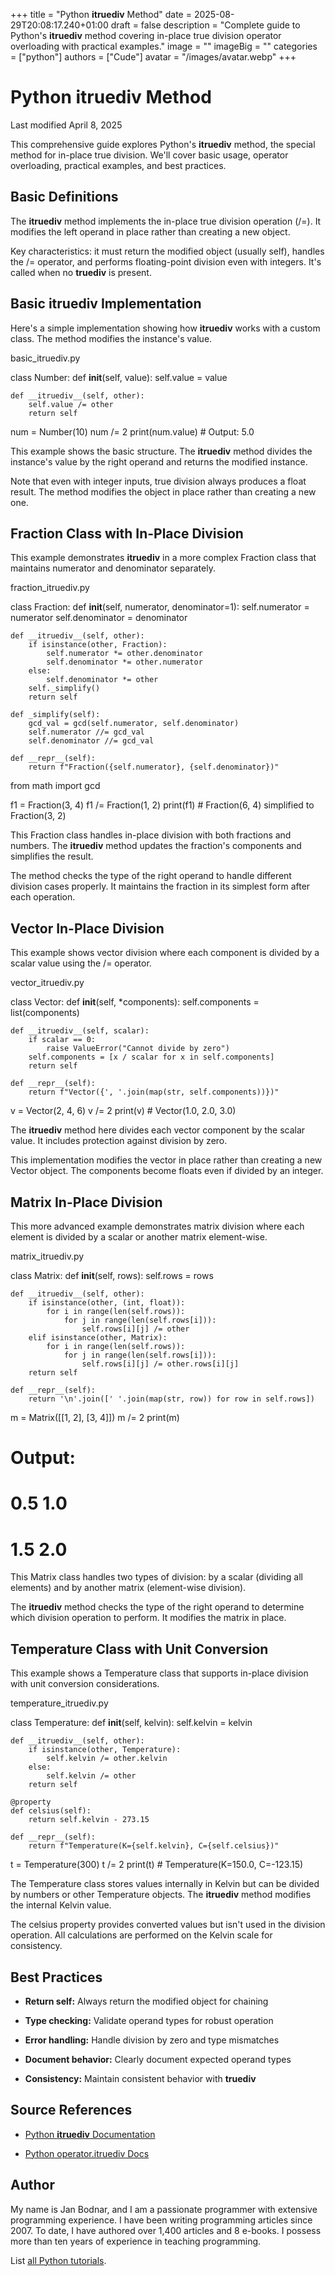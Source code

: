 +++
title = "Python __itruediv__ Method"
date = 2025-08-29T20:08:17.240+01:00
draft = false
description = "Complete guide to Python's __itruediv__ method covering in-place true division operator overloading with practical examples."
image = ""
imageBig = ""
categories = ["python"]
authors = ["Cude"]
avatar = "/images/avatar.webp"
+++

# Python __itruediv__ Method

Last modified April 8, 2025

This comprehensive guide explores Python's __itruediv__ method, the
special method for in-place true division. We'll cover basic usage, operator
overloading, practical examples, and best practices.

## Basic Definitions

The __itruediv__ method implements the in-place true division
operation (/=). It modifies the left operand in place rather than
creating a new object.

Key characteristics: it must return the modified object (usually self),
handles the /= operator, and performs floating-point division even
with integers. It's called when no __truediv__ is present.

## Basic __itruediv__ Implementation

Here's a simple implementation showing how __itruediv__ works with
a custom class. The method modifies the instance's value.

basic_itruediv.py
  

class Number:
    def __init__(self, value):
        self.value = value
    
    def __itruediv__(self, other):
        self.value /= other
        return self
    
num = Number(10)
num /= 2
print(num.value)  # Output: 5.0

This example shows the basic structure. The __itruediv__ method
divides the instance's value by the right operand and returns the modified
instance.

Note that even with integer inputs, true division always produces a float result.
The method modifies the object in place rather than creating a new one.

## Fraction Class with In-Place Division

This example demonstrates __itruediv__ in a more complex Fraction
class that maintains numerator and denominator separately.

fraction_itruediv.py
  

class Fraction:
    def __init__(self, numerator, denominator=1):
        self.numerator = numerator
        self.denominator = denominator
    
    def __itruediv__(self, other):
        if isinstance(other, Fraction):
            self.numerator *= other.denominator
            self.denominator *= other.numerator
        else:
            self.denominator *= other
        self._simplify()
        return self
    
    def _simplify(self):
        gcd_val = gcd(self.numerator, self.denominator)
        self.numerator //= gcd_val
        self.denominator //= gcd_val
    
    def __repr__(self):
        return f"Fraction({self.numerator}, {self.denominator})"

from math import gcd

f1 = Fraction(3, 4)
f1 /= Fraction(1, 2)
print(f1)  # Fraction(6, 4) simplified to Fraction(3, 2)

This Fraction class handles in-place division with both fractions and numbers.
The __itruediv__ method updates the fraction's components and
simplifies the result.

The method checks the type of the right operand to handle different division
cases properly. It maintains the fraction in its simplest form after each
operation.

## Vector In-Place Division

This example shows vector division where each component is divided by a scalar
value using the /= operator.

vector_itruediv.py
  

class Vector:
    def __init__(self, *components):
        self.components = list(components)
    
    def __itruediv__(self, scalar):
        if scalar == 0:
            raise ValueError("Cannot divide by zero")
        self.components = [x / scalar for x in self.components]
        return self
    
    def __repr__(self):
        return f"Vector({', '.join(map(str, self.components))})"

v = Vector(2, 4, 6)
v /= 2
print(v)  # Vector(1.0, 2.0, 3.0)

The __itruediv__ method here divides each vector component by the
scalar value. It includes protection against division by zero.

This implementation modifies the vector in place rather than creating a new
Vector object. The components become floats even if divided by an integer.

## Matrix In-Place Division

This more advanced example demonstrates matrix division where each element is
divided by a scalar or another matrix element-wise.

matrix_itruediv.py
  

class Matrix:
    def __init__(self, rows):
        self.rows = rows
    
    def __itruediv__(self, other):
        if isinstance(other, (int, float)):
            for i in range(len(self.rows)):
                for j in range(len(self.rows[i])):
                    self.rows[i][j] /= other
        elif isinstance(other, Matrix):
            for i in range(len(self.rows)):
                for j in range(len(self.rows[i])):
                    self.rows[i][j] /= other.rows[i][j]
        return self
    
    def __repr__(self):
        return '\n'.join([' '.join(map(str, row)) for row in self.rows])

m = Matrix([[1, 2], [3, 4]])
m /= 2
print(m)
# Output:
# 0.5 1.0
# 1.5 2.0

This Matrix class handles two types of division: by a scalar (dividing all
elements) and by another matrix (element-wise division).

The __itruediv__ method checks the type of the right operand to
determine which division operation to perform. It modifies the matrix in place.

## Temperature Class with Unit Conversion

This example shows a Temperature class that supports in-place division with
unit conversion considerations.

temperature_itruediv.py
  

class Temperature:
    def __init__(self, kelvin):
        self.kelvin = kelvin
    
    def __itruediv__(self, other):
        if isinstance(other, Temperature):
            self.kelvin /= other.kelvin
        else:
            self.kelvin /= other
        return self
    
    @property
    def celsius(self):
        return self.kelvin - 273.15
    
    def __repr__(self):
        return f"Temperature(K={self.kelvin}, C={self.celsius})"

t = Temperature(300)
t /= 2
print(t)  # Temperature(K=150.0, C=-123.15)

The Temperature class stores values internally in Kelvin but can be divided by
numbers or other Temperature objects. The __itruediv__ method
modifies the internal Kelvin value.

The celsius property provides converted values but isn't used in the division
operation. All calculations are performed on the Kelvin scale for consistency.

## Best Practices

- **Return self:** Always return the modified object for chaining

- **Type checking:** Validate operand types for robust operation

- **Error handling:** Handle division by zero and type mismatches

- **Document behavior:** Clearly document expected operand types

- **Consistency:** Maintain consistent behavior with __truediv__

## Source References

- [Python __itruediv__ Documentation](https://docs.python.org/3/reference/datamodel.html#object.__itruediv__)

- [Python operator.itruediv Docs](https://docs.python.org/3/library/operator.html#operator.itruediv)

## Author

My name is Jan Bodnar, and I am a passionate programmer with extensive
programming experience. I have been writing programming articles since 2007.
To date, I have authored over 1,400 articles and 8 e-books. I possess more
than ten years of experience in teaching programming.

List [all Python tutorials](/python/).
